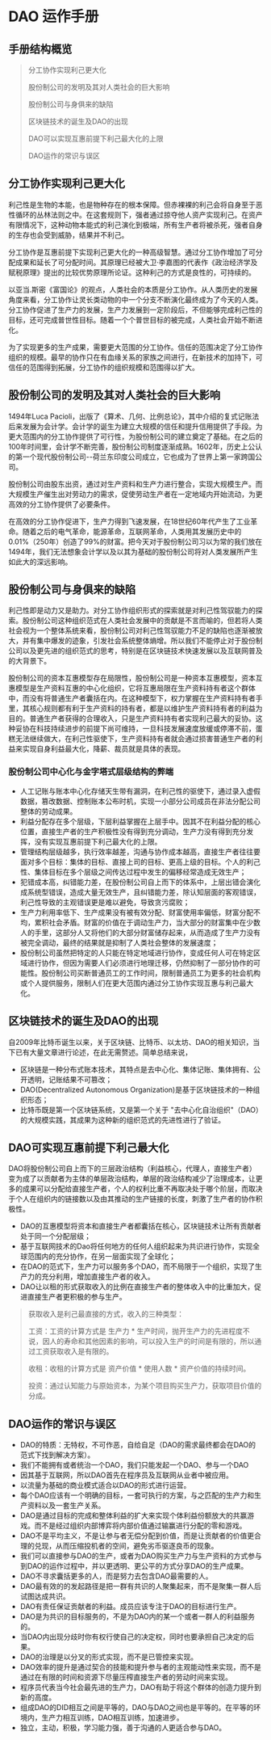 # DAO 运作手册

## 手册结构概览
> 分工协作实现利己更大化
> 
> 股份制公司的发明及其对人类社会的巨大影响
> 
> 股份制公司与身俱来的缺陷
> 
> 区块链技术的诞生及DAO的出现
> 
> DAO可以实现互惠前提下利己最大化的上限
> 
> DAO运作的常识与误区

## 分工协作实现利己更大化

利己性是生物的本能，也是物种存在的根本保障。但赤裸裸的利己会将自身至于恶性循环的丛林法则之中。在这套规则下，强者通过掠夺他人资产实现利己。在资产有限情况下，这种动物本能式的利己演化到极端，所有生产者将被杀死，强者自身的生存也会受到威胁，结果并不利己。

分工协作是互惠前提下实现利己更大化的一种高级智慧。通过分工协作增加了可分配成果和延长了可分配时间。其原理已经被大卫·李嘉图的代表作《政治经济学及赋税原理》提出的比较优势原理所论证。这种利己的方式是良性的，可持续的。

以亚当.斯密《富国论》的观点，人类社会的本质是分工协作。从人类历史的发展角度来看，分工协作让灵长类动物的中一个分支不断演化最终成为了今天的人类。分工协作促进了生产力的发展，生产力发展到一定阶段后，不但能够完成利己性的目标，还可完成普世性目标。随着一个个普世目标的被完成，人类社会开始不断进化。

为了实现更多的生产成果，需要更大范围的分工协作。信任的范围决定了分工协作组织的规模。最早的协作只在有血缘关系的家族之间进行，在新技术的加持下，可信任的范围得到拓展，分工协作的组织规模和范围得以扩大。

## 股份制公司的发明及其对人类社会的巨大影响

1494年Luca Pacioli，出版了《算术、几何、比例总论》，其中介绍的复式记账法后来发展为会计学。会计学的诞生为建立大规模的信任和提升信用提供了手段。为更大范围内的分工协作提供了可行性，为股份制公司的建立奠定了基础。在之后的100年时间里，会计学不断完善，股份制公司制度逐渐成熟。1602年，历史上公认的第一个现代股份制公司--荷兰东印度公司成立，它也成为了世界上第一家跨国公司。

股份制公司由股东出资，通过对生产资料和生产力进行整合，实现大规模生产。而大规模生产催生出对劳动力的需求，促使劳动生产者在一定地域内开始流动，为更高效的分工协作提供了必要条件。

在高效的分工协作促进下，生产力得到飞速发展，在18世纪60年代产生了工业革命。随着之后的电气革命，能源革命，互联网革命，人类用其发展历史中的0.01%（250年）创造了99%的财富。把今天对于股份制公司习以为常的我们放在1494年，我们无法想象会计学以及以其为基础的股份制公司将对人类发展所产生如此大的深远影响。

## 股份制公司与身俱来的缺陷
利己性即是动力又是助力。对分工协作组织形式的探索就是对利己性驾驭能力的探索。股份制公司这种组织范式在人类社会发展中的贡献是不言而喻的，但若将人类社会视为一个整体系统来看，股份制公司对利己性驾驭能力不足的缺陷也逐渐被放大，并有集中爆发的迹象，引发社会系统整体熵增。所以我们不能停止对于股份制公司以及更先进的组织范式的思考，特别是在区块链技术快速发展以及互联网普及的大背景下。

股份制公司的资本互惠模型存在局限性，股份制公司是一种资本互惠模型，资本互惠模型是生产资料互惠的中心化组织，它将互惠局限在生产资料持有者这个群体中，而没有将普通生产者囊括在内。在这种模型下，权力掌握在生产资料持有者手里，其核心规则都有利于生产资料的持有者，都是以维护生产资料持有者的利益为目的。普通生产者获得的合理收入，只是生产资料持有者实现利己最大的妥协。这种妥协在科技持续进步的前提下尚可维持，一旦科技发展速度放缓或停滞不前，蛋糕无法继续做大，在利己性驱使下，生产资料持有者就会通过损害普通生产者的利益来实现自身利益最大化，降薪、裁员就是具体的表现。

### 股份制公司中心化与金字塔式层级结构的弊端
- 人工记账与账本中心化存储天生带有漏洞，在利己性的驱使下，通过录入虚假数据，篡改数据、控制账本公布时机，实现一小部分公司成员在非法分配公司整体的劳动成果。
- 利益分配存在多个层级，下层利益掌握在上层手中。因其不在利益分配的核心位置，直接生产者的生产积极性没有得到充分调动，生产力没有得到充分发挥，没有实现互惠前提下利己最大化的上限。
- 管理结构层级越多，执行效率越差，沟通与协作成本越高，直接生产者往往要面对多个目标：集体的目标、直接上司的目标、更高上级的目标。个人的利己性、集体目标在多个层级之间传达过程中发生的偏移经常造成无效生产；
- 犯错成本高，纠错能力差，在股份制公司自上而下的体系中，上层出错会演化成系统型错误，造成大量无效生产，且纠错能力差，除认知层面的客观错误，利己性导致的主观错误更是难以避免，导致贪污腐败；
- 生产力利用率低下、生产成果没有被有效分配、财富使用率偏低，财富分配不均，累积社会矛盾。财富的价值在于调动生产力，当大部分的财富集中在少数人的手里，这部分人又将他们的大部分财富储存起来，从而造成了生产力没有被完全调动，最终的结果就是抑制了人类社会整体的发展速度；
- 股份制公司虽然把特定的人只能在特定地域进行协作，变成任何人可在特定区域进行协作，但因为需要人们必须进行地理迁移，仍然抑制了一部分协作的可能性。股份制公司买断普通员工的工作时间，限制普通员工为更多的社会机构或个人提供服务，限制人们在更大范围内通过分工协作实现互惠与利己最大化。

## 区块链技术的诞生及DAO的出现

自2009年比特币诞生以来，关于区块链、比特币、以太坊、DAO的相关知识，当下已有大量文章进行论述，在此无需赘述。简单总结来说，

- 区块链是一种分布式账本技术，其特点是去中心化、集体记账、集体拥有、公开透明，记账结果不可篡改；
- DAO(Decentralized Autonomous Organization)是基于区块链技术的一种组织形态；
- 比特币既是第一个区块链系统，又是第一个关于 "去中心化自治组织"（DAO）的大规模实践，其成果为这种新的组织范式的先进性进行了验证。

## DAO可实现互惠前提下利己最大化
DAO将股份制公司自上而下的三层政治结构（利益核心，代理人，直接生产者）变为成了以贡献者为主体的单层政治结构，单层的政治结构减少了治理成本，让更多的成果可以分配给直接生产者，个人的权利比重不再取决处于哪个阶层，而取决于个人在组织内的链接数以及由其推动的生产链接的长度，刺激了生产者的协作积极性。

- DAO的互惠模型将资本和直接生产者都囊括在核心，区块链技术让所有贡献者处于同一个分配层级；
- 基于互联网技术的Dao将任何地方的任何人组织起来为共识进行协作，实现全球范围内的充分协作，在另一层面实现了全球化；
- 在DAO的范式下，生产力可以服务多个DAO，而不局限于一个组织，实现了生产力的充分利用，增加直接生产者的收入。
- DAO让以租的形式获取收入的比例在直接生产者的整体收入中的比重加大，促进直接生产者更积极的参与生产。

> 获取收入是利己最直接的方式，收入的三种类型：
> 
> 工资：工资的计算方式是 生产力 * 生产时间，抛开生产力的先进程度不说，因人的寿命和其他因素的影响，可以投入生产的时间是有限的，所以通过工资获取收入是有限的。
> 
> 收租：收租的计算方式是 资产价值 * 使用人数 * 资产价值的持续时间。
> 
> 投资：通过认知能力与原始资本，为某个项目购买生产力，获取项目价值的分成。
> 

## DAO运作的常识与误区

- DAO的特质：无特权，不可作恶，自给自足（DAO的需求最终都会在DAO的范式下找到解决方案）。
- 我们不能拥有或者统治一个DAO，我们只能发起一个DAO、参与一个DAO
- 因其基于互联网，所以DAO首先在程序员及互联网从业者中被应用。
- 以流量为基础的商业模式适合以DAO的形式进行运营。
- 每个DAO应该有一个明确的目标，一套可执行的方案，与之匹配的生产力和生产资料以及一套生产关系。
- DAO是通过目标的完成和整体利益的扩大来实现个体利益份额放大的共赢游戏。而不是经过组织内部博弈将内部价值通过输赢进行分配的零和游戏。
- DAO不是平均主义，不是让参与者无偿分配到价值，而是让贡献者的价值更合理的兑现，从而压缩投机者的空间，避免劣币驱逐良币的现象。
- 我们可以直接参与DAO的生产，或者为DAO购买生产力与生产资料的方式参与到DAO的运作过程中，并以更透明、更公平的方式分享DAO的生产成果。
- DAO不寻求囊括更多的人，而是努力去包含DAO最需要的人。
- DAO最有效的的发起路径是把一群有共识的人聚集起来，而不是聚集一群人后试图达成共识。
- DAO有责任保证贡献者的利益。成员应该专注于DAO的目标进行生产。
- DAO是为共识的目标服务的，不是为DAO内的某一个或者一群人的利益服务的。
- 当DAO内出现分歧时你有权行使自己的决定权，同时也要承担自己决定的后果。
- DAO的治理是以分叉的形式实现，而不是已管控来实现。
- DAO效率的提升是通过契合的技能和提升参与者的主观能动性来实现，而不是通过在有限的时间和资源下尽量压榨直接生产者的劳动时间来实现。
- 程序员代表当今社会最先进的生产力，DAO有助于将这个群体的创造力提升到新的高度。
- 组成DAO的DID相互之间是平等的，DAO与DAO之间也是平等的。在平等的环境内，生产力相互训练，DAO相互训练，加速进步。
- 独立，主动，积极，学习能力强，善于沟通的人更适合参与DAO。

